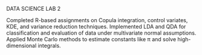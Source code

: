 DATA SCIENCE LAB 2

Completed R-based assignments on Copula integration, control variates, KDE, and variance reduction techniques.
Implemented LDA and QDA for classification and evaluation of data under multivariate normal assumptions.
Applied Monte Carlo methods to estimate constants like π and solve high-dimensional integrals.
